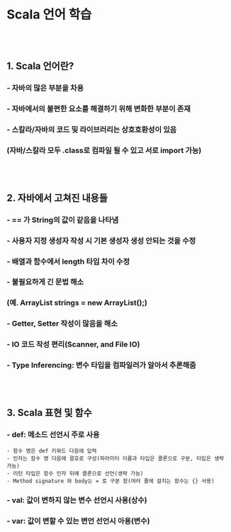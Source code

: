 
<h1> Scala 언어 학습 </h1>

<br><br>

<h2> 1. Scala 언어란? </h2>

### - 자바의 많은 부분을 차용
### - 자바에서의 불편한 요소를 해결하기 위해 변화한 부분이 존재
### - 스칼라/자바의 코드 및 라이브러리는 상호호환성이 있음
###   (자바/스칼라 모두 .class로 컴파일 될 수 있고 서로 import 가능)


<br><br>

<h2> 2. 자바에서 고쳐진 내용들 </h2>

### - == 가 String의 값이 같음을 나타냄
### - 사용자 지정 생성자 작성 시 기본 생성자 생성 안되는 것을 수정
### - 배열과 함수에서 length 타입 차이 수정 
### - 불필요하게 긴 문법 해소
###   (예. ArrayList<String> strings = new ArrayList<String>();)
### - Getter, Setter 작성이 많음을 해소
### - IO 코드 작성 편리(Scanner, and File IO)
### - Type Inferencing: 변수 타입을 컴파일러가 알아서 추론해줌


<br><br>

<h2> 3. Scala 표현 및 함수 </h2>

### - def: 메소드 선언시 주로 사용
    - 함수 명은 def 키워드 다음에 입력
    - 인자는 함수 명 다음에 괄호로 구성(파라미터 이름과 타입은 콜론으로 구분, 타입은 생략 가능)
    - 리턴 타입은 함수 인자 뒤에 콜론으로 선언(생략 가능)
    - Method signature 와 body는 = 로 구분 함(여러 줄에 걸치는 함수는 {} 사용)
### - val: 값이 변하지 않는 변수 선언시 사용(상수)
### - var: 값이 변할 수 있는 변언 선언시 아용(변수)
